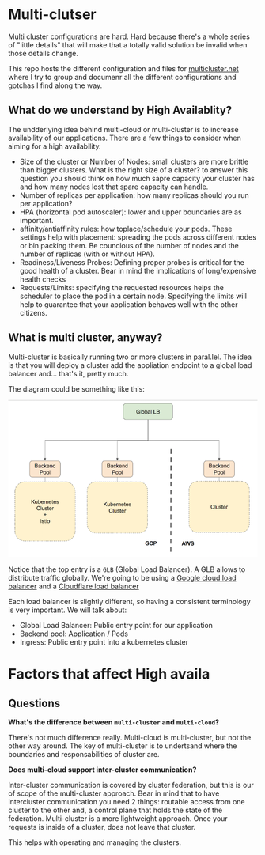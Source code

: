 # Multi-clutser

Multi cluster configurations are hard. Hard because there's a whole series of "little details" that will make that a totally valid solution be invalid when those details change. 

This repo hosts the different configuration and files for [multicluster.net](https://multicluster.net) where I try to group and documenr all the different configurations and gotchas I find along the way.

## What do we understand by High Availablity?

The undderlying idea behind multi-cloud or multi-cluster is to increase availability of our applications. There are a few things to consider when aiming for a high availability.


* Size of the cluster or Number of Nodes: small clusters are more brittle than bigger clusters. What is the right size of a cluster? to answer this question you should think on how much sapre capacity your cluster has and how many nodes lost that spare capacity can handle.
* Number of replicas per application: how many replicas should you run per application?
* HPA (horizontal pod autoscaler): lower and upper boundaries are as important.
* affinity/antiaffinity rules: how toplace/schedule your pods. These settings help with placement: spreading the pods across different nodes or bin packing them. Be councious of the number of nodes and the number of replicas (with or without HPA).
* Readiness/Liveness Probes: Defining proper probes is critical for the good health of a cluster. Bear in mind the implications of long/expensive health checks
* Requests/Limits: specifying the requested resources helps the scheduler to place the pod in a certain node. Specifying the limits will help to guarantee that your application behaves well with the other citizens.


## What is multi cluster, anyway?

Multi-cluster is basically running two or more clusters in paral.lel. The idea is that you will deploy a cluster add the appliation endpoint to a global load balancer and... that's it, pretty much.

The diagram could be something like this:


![Multi cluster diagram](https://github.com/ipedrazas/multicluster.net/raw/master/assets/diagram01.png "Multi cluster diagram")


Notice that the top entry is a `GLB` (Global Load Balancer). A GLB allows to distribute traffic globally. We're going to be using a [Google cloud load balancer](https://cloud.google.com/load-balancing/) and a [Cloudflare load balancer](https://www.cloudflare.com/load-balancing/)

Each load balancer is slightly different, so having a consistent terminology is very important. We will talk about:

* Global Load Balancer: Public entry point for our application
* Backend pool: Application / Pods
* Ingress: Public entry point into a kubernetes cluster

# Factors that affect High availa

## Questions

**What's the difference between `multi-cluster` and `multi-cloud`?**

There's not much difference really. Multi-cloud is multi-cluster, but not the other way around. The key of multi-cluster is to undertsand where the boundaries and responsabilities of  cluster are.

**Does multi-cloud support inter-cluster communication?**

Inter-cluster communication is covered by cluster federation, but this is our of scope of the multi-cluster approach. Bear in mind that to have intercluster communication you need 2 things: routable access from one cluster to the other and, a control plane that holds the state of the federation. Multi-cluster is a more lightweight approach. Once your requests is inside of a cluster, does not leave that cluster.

This helps with operating and managing the clusters.
